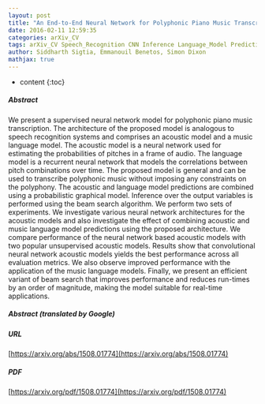 ```yaml
---
layout: post
title: "An End-to-End Neural Network for Polyphonic Piano Music Transcription"
date: 2016-02-11 12:59:35
categories: arXiv_CV
tags: arXiv_CV Speech_Recognition CNN Inference Language_Model Prediction Relation Recognition
author: Siddharth Sigtia, Emmanouil Benetos, Simon Dixon
mathjax: true
---
```


* content
{:toc}

##### Abstract
We present a supervised neural network model for polyphonic piano music transcription. The architecture of the proposed model is analogous to speech recognition systems and comprises an acoustic model and a music language model. The acoustic model is a neural network used for estimating the probabilities of pitches in a frame of audio. The language model is a recurrent neural network that models the correlations between pitch combinations over time. The proposed model is general and can be used to transcribe polyphonic music without imposing any constraints on the polyphony. The acoustic and language model predictions are combined using a probabilistic graphical model. Inference over the output variables is performed using the beam search algorithm. We perform two sets of experiments. We investigate various neural network architectures for the acoustic models and also investigate the effect of combining acoustic and music language model predictions using the proposed architecture. We compare performance of the neural network based acoustic models with two popular unsupervised acoustic models. Results show that convolutional neural network acoustic models yields the best performance across all evaluation metrics. We also observe improved performance with the application of the music language models. Finally, we present an efficient variant of beam search that improves performance and reduces run-times by an order of magnitude, making the model suitable for real-time applications.

##### Abstract (translated by Google)


##### URL
[https://arxiv.org/abs/1508.01774](https://arxiv.org/abs/1508.01774)

##### PDF
[https://arxiv.org/pdf/1508.01774](https://arxiv.org/pdf/1508.01774)

